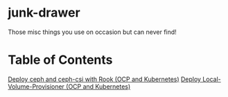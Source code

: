 # junk-drawer
Those misc things you use on occasion but can never find!

# Table of Contents
[Deploy ceph and ceph-csi with Rook (OCP and Kubernetes)](./rook-csi)
[Deploy Local-Volume-Provisioner (OCP and Kubernetes)](./local-volume-provisioner)
